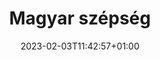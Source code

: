 ---
title: "Magyar szépség"
date: 2023-02-03T11:42:57+01:00
imdb: "https://www.imdb.com/title/tt0353693"
weight: 14
---